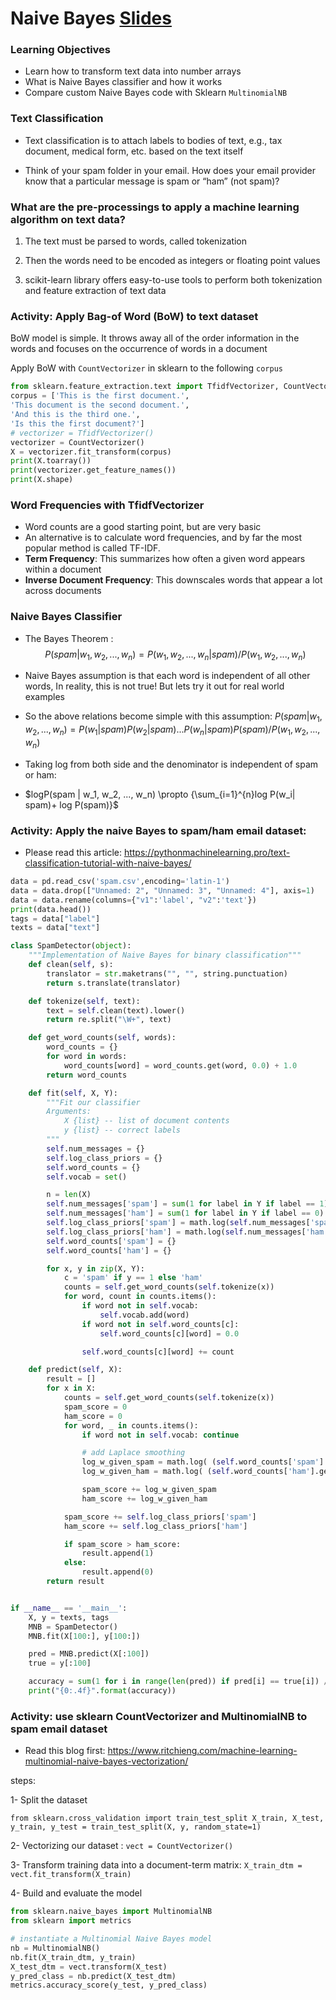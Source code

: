 # Naive Bayes [Slides](https://github.com/Make-School-Courses/DS-2.1-Machine-Learning/blob/master/Notebooks/remote_simple_naive_Bayes.ipynb)

### Learning Objectives
- Learn how to transform text data into number arrays
- What is Naive Bayes classifier and how it works
- Compare custom Naive Bayes code with Sklearn `MultinomialNB`

### Text Classification

- Text classification is to attach labels to bodies of text, e.g., tax document, medical form, etc. based on the text itself

- Think of your spam folder in your email. How does your email provider know that a particular message is spam or “ham” (not spam)?

### What are the pre-processings to apply a machine learning algorithm on text data?

1. The text must be parsed to words, called tokenization

2. Then the words need to be encoded as integers or floating point values

3. scikit-learn library offers easy-to-use tools to perform both tokenization and feature extraction of text data

### Activity: Apply Bag-of Word (BoW) to text dataset

BoW model is simple. It throws away all of the order information in the words and focuses on the occurrence of words in a document

Apply BoW with `CountVectorizer` in sklearn to the following `corpus`

```python
from sklearn.feature_extraction.text import TfidfVectorizer, CountVectorizer
corpus = ['This is the first document.',
'This document is the second document.',
'And this is the third one.',
'Is this the first document?']
# vectorizer = TfidfVectorizer()
vectorizer = CountVectorizer()
X = vectorizer.fit_transform(corpus)
print(X.toarray())
print(vectorizer.get_feature_names())
print(X.shape)
```
### Word Frequencies with TfidfVectorizer

- Word counts are a good starting point, but are very basic
- An alternative is to calculate word frequencies, and by far the most popular method is called TF-IDF.
- **Term Frequency**: This summarizes how often a given word appears within a document
- **Inverse Document Frequency**: This downscales words that appear a lot across documents

### Naive Bayes Classifier

- The Bayes Theorem : $$ P(spam | w_1, w_2, ..., w_n) = {P(w_1, w_2, ..., w_n | spam)}/{P(w_1, w_2, ..., w_n)} $$

- Naive Bayes assumption is that each word is independent of all other words, In reality, this is not true! But lets try it out for real world examples

- So the above relations become simple with this assumption: $P(spam | w_1, w_2, ..., w_n) = {P(w_1| spam)P(w_2| spam) ... P(w_n| spam)P(spam)}/{P(w_1, w_2, ..., w_n)}$

- Taking log from both side and the denominator is independent of spam or ham:

- $logP(spam | w_1, w_2, ..., w_n) \propto {\sum_{i=1}^{n}log P(w_i| spam)+ log P(spam)}$

### Activity: Apply the naive Bayes to spam/ham email dataset:

- Please read this article: https://pythonmachinelearning.pro/text-classification-tutorial-with-naive-bayes/

```python
data = pd.read_csv('spam.csv',encoding='latin-1')
data = data.drop(["Unnamed: 2", "Unnamed: 3", "Unnamed: 4"], axis=1)
data = data.rename(columns={"v1":'label', "v2":'text'})
print(data.head())
tags = data["label"]
texts = data["text"]
```
```python
class SpamDetector(object):
    """Implementation of Naive Bayes for binary classification"""
    def clean(self, s):
        translator = str.maketrans("", "", string.punctuation)
        return s.translate(translator)

    def tokenize(self, text):
        text = self.clean(text).lower()
        return re.split("\W+", text)

    def get_word_counts(self, words):
        word_counts = {}
        for word in words:
            word_counts[word] = word_counts.get(word, 0.0) + 1.0
        return word_counts

    def fit(self, X, Y):
        """Fit our classifier
        Arguments:
            X {list} -- list of document contents
            y {list} -- correct labels
        """
        self.num_messages = {}
        self.log_class_priors = {}
        self.word_counts = {}
        self.vocab = set()

        n = len(X)
        self.num_messages['spam'] = sum(1 for label in Y if label == 1)
        self.num_messages['ham'] = sum(1 for label in Y if label == 0)
        self.log_class_priors['spam'] = math.log(self.num_messages['spam'] / n)
        self.log_class_priors['ham'] = math.log(self.num_messages['ham'] / n)
        self.word_counts['spam'] = {}
        self.word_counts['ham'] = {}

        for x, y in zip(X, Y):
            c = 'spam' if y == 1 else 'ham'
            counts = self.get_word_counts(self.tokenize(x))
            for word, count in counts.items():
                if word not in self.vocab:
                    self.vocab.add(word)
                if word not in self.word_counts[c]:
                    self.word_counts[c][word] = 0.0

                self.word_counts[c][word] += count

    def predict(self, X):
        result = []
        for x in X:
            counts = self.get_word_counts(self.tokenize(x))
            spam_score = 0
            ham_score = 0
            for word, _ in counts.items():
                if word not in self.vocab: continue

                # add Laplace smoothing
                log_w_given_spam = math.log( (self.word_counts['spam'].get(word, 0.0) + 1) / (self.num_messages['spam'] + len(self.vocab)) )
                log_w_given_ham = math.log( (self.word_counts['ham'].get(word, 0.0) + 1) / (self.num_messages['ham'] + len(self.vocab)) )

                spam_score += log_w_given_spam
                ham_score += log_w_given_ham

            spam_score += self.log_class_priors['spam']
            ham_score += self.log_class_priors['ham']

            if spam_score > ham_score:
                result.append(1)
            else:
                result.append(0)
        return result


if __name__ == '__main__':
    X, y = texts, tags
    MNB = SpamDetector()
    MNB.fit(X[100:], y[100:])

    pred = MNB.predict(X[:100])
    true = y[:100]

    accuracy = sum(1 for i in range(len(pred)) if pred[i] == true[i]) / float(len(pred))
    print("{0:.4f}".format(accuracy))
```

### Activity: use sklearn CountVectorizer and MultinomialNB to spam email dataset

- Read this blog first: https://www.ritchieng.com/machine-learning-multinomial-naive-bayes-vectorization/

steps:

1- Split the dataset

`from sklearn.cross_validation import train_test_split
X_train, X_test, y_train, y_test = train_test_split(X, y, random_state=1)`

2- Vectorizing our dataset : `vect = CountVectorizer()`

3- Transform training data into a document-term matrix: `X_train_dtm = vect.fit_transform(X_train)`

4- Build and evaluate the model

```python
from sklearn.naive_bayes import MultinomialNB
from sklearn import metrics

# instantiate a Multinomial Naive Bayes model
nb = MultinomialNB()
nb.fit(X_train_dtm, y_train)
X_test_dtm = vect.transform(X_test)
y_pred_class = nb.predict(X_test_dtm)
metrics.accuracy_score(y_test, y_pred_class)
```
